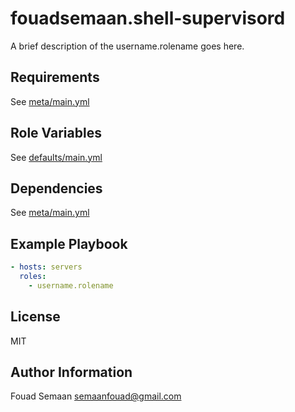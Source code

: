 fouadsemaan.shell-supervisord
=========

A brief description of the username.rolename goes here.

Requirements
------------

See [meta/main.yml](meta/main.yml)

Role Variables
--------------

See [defaults/main.yml](defaults/main.yml)

Dependencies
------------

See [meta/main.yml](meta/main.yml)

Example Playbook
----------------

```yml
- hosts: servers
  roles:
    - username.rolename
```

License
-------

MIT

Author Information
------------------

Fouad Semaan semaanfouad@gmail.com
